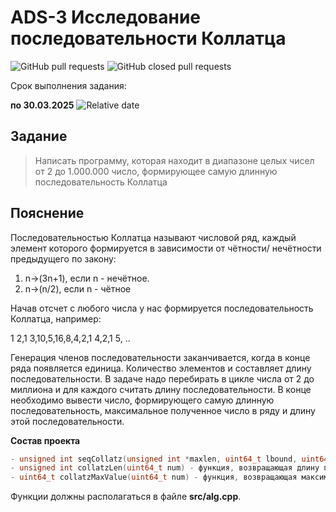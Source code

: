 # ADS-3 Исследование последовательности Коллатца


![GitHub pull requests](https://img.shields.io/github/issues-pr/NNTU-CS/ADS-3)
![GitHub closed pull requests](https://img.shields.io/github/issues-pr-closed/NNTU-CS/ADS-3)

Срок выполнения задания:

**по 30.03.2025** ![Relative date](https://img.shields.io/date/1743368400)


## Задание

> Написать программу, которая находит в диапазоне целых чисел от 2 до 1.000.000 число, формирующее самую длинную последовательность Коллатца

## Пояснение

Последовательностью Коллатца называют числовой ряд, каждый элемент которого формируется в зависимости от чётности/ нечётности предыдущего по закону:

1. n→(3n+1), если n - нечётное.
2. n→(n/2), если n - чётное

Начав отсчет с любого числа у нас формируется последовательность Коллатца, например:

1
2,1
3,10,5,16,8,4,2,1
4,2,1
5,
..

Генерация членов последовательности заканчивается, когда в конце ряда появляется единица. Количество элементов и составляет длину последовательности. В задаче надо перебирать в цикле числа от 2 до миллиона и для каждого считать длину последовательности. В конце необходимо вывести число, формирующего самую длинную последовательность, максимальное полученное число в ряду и длину этой последовательности.


**Состав проекта**

```C++
- unsigned int seqCollatz(unsigned int *maxlen, uint64_t lbound, uint64_t rbound) - функция, возвращающая число num, формирующую самую длинную последовательность и записывающую по адресу maxlen ее длину в диапазоне от lbound до rbound включительно
- unsigned int collatzLen(uint64_t num) - функция, возвращающая длину последовательности Коллатца для числа num 
- uint64_t collatzMaxValue(uint64_t num) - функция, возвращающая максимальное число в последовательности Коллатца для числа num
 ```



Функции должны располагаться в файле **src/alg.cpp**.